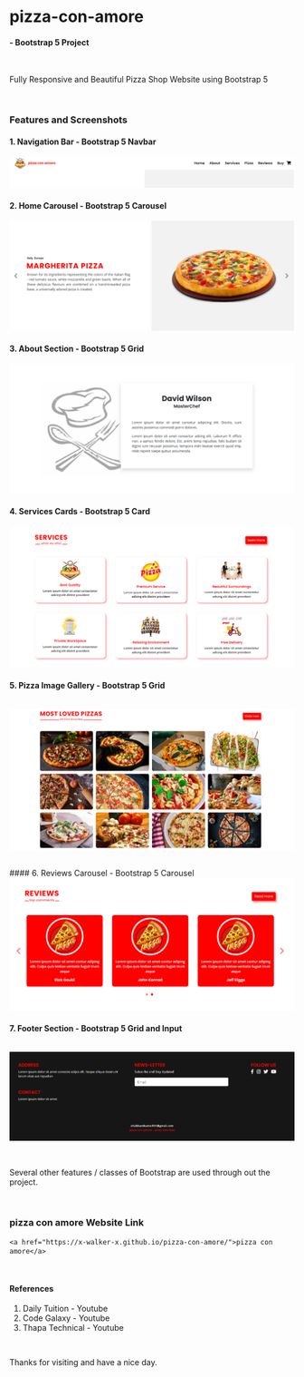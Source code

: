 # pizza-con-amore
####   - Bootstrap 5 Project
<pre>

</pre>
Fully Responsive and Beautiful Pizza Shop Website using Bootstrap 5
<pre>

</pre>
### Features and Screenshots

#### 1. Navigation Bar - Bootstrap 5 Navbar 
<img src="./website screenshots/header2.png" alt="navbar">

#### 2. Home Carousel - Bootstrap 5 Carousel 
<img src="./website screenshots/home2.png" alt="home">

#### 3. About Section - Bootstrap 5 Grid 
<img src="./website screenshots/about2.png" alt="about">

#### 4. Services Cards - Bootstrap 5 Card 
<img src="./website screenshots/services2.png" alt="services">

#### 5. Pizza Image Gallery - Bootstrap 5 Grid
<pre>
</pre>
<img src="./website screenshots/pizza2.png" alt="pizza">
<pre>
</pre>
#### 6. Reviews Carousel - Bootstrap 5 Carousel 
<img src="./website screenshots/reviews2.png" alt="reviews">

#### 7. Footer Section - Bootstrap 5 Grid and Input 
<pre>
</pre>
<img src="./website screenshots/footer2.png" alt="footer">
<pre>

</pre>
Several other features / classes of Bootstrap are used through out the project.
<pre>


</pre>

### pizza con amore Website Link 
    <a href="https://x-walker-x.github.io/pizza-con-amore/">pizza con amore</a>
<pre>

</pre>

#### References
  1. Daily Tuition    - Youtube
  2. Code Galaxy      - Youtube
  3. Thapa Technical  - Youtube
  
<pre>

</pre>
Thanks for visiting and have a nice day.
